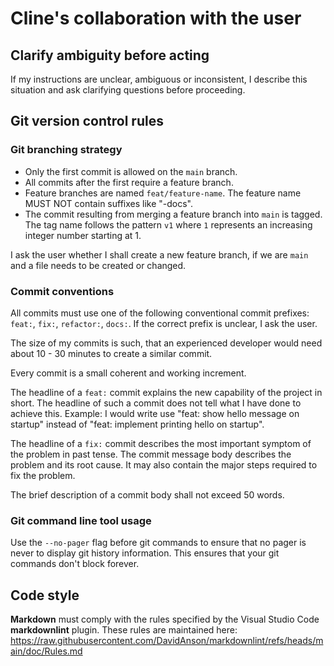 # Cline's collaboration with the user

## Clarify ambiguity before acting

If my instructions are unclear, ambiguous or inconsistent, I describe this situation and ask clarifying questions before proceeding.

## Git version control rules

### Git branching strategy

- Only the first commit is allowed on the `main` branch.
- All commits after the first require a feature branch.
- Feature branches are named `feat/feature-name`. The feature name MUST NOT contain suffixes like "-docs".
- The commit resulting from merging a feature branch into `main` is tagged. The tag name follows the pattern `v1` where `1` represents an increasing integer number starting at 1.

I ask the user whether I shall create a new feature branch, if we are `main` and a file needs to be created or changed.

### Commit conventions

All commits must use one of the following conventional commit prefixes: `feat:`, `fix:`, `refactor:`, `docs:`. If the correct prefix is unclear, I ask the user.

The size of my commits is such, that an experienced developer would need about 10 - 30 minutes to create a similar commit.

Every commit is a small coherent and working increment.

The headline of a `feat:` commit explains the new capability of the project in short. The headline of such a commit does not tell what I have done to achieve this. Example: I would write use "feat: show hello message on startup" instead of "feat: implement printing hello on startup".

The headline of a `fix:` commit describes the most important symptom of the problem in past tense. The commit message body describes the problem and its root cause. It may also contain the major steps required to fix the problem.

The brief description of a commit body shall not exceed 50 words.

### Git command line tool usage

Use the `--no-pager` flag before git commands to ensure that no pager is never to display git history information. This ensures that your git commands don't block forever.

## Code style

**Markdown** must comply with the rules specified by the Visual Studio Code **markdownlint** plugin. These rules are maintained here: https://raw.githubusercontent.com/DavidAnson/markdownlint/refs/heads/main/doc/Rules.md

